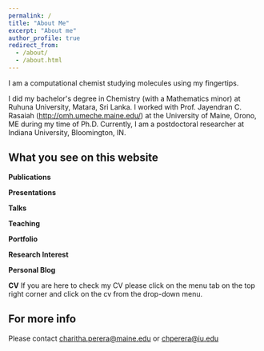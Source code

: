 ```yaml
---
permalink: /
title: "About Me"
excerpt: "About me"
author_profile: true
redirect_from: 
  - /about/
  - /about.html
---
```


I am a computational chemist studying molecules using my fingertips. 

I did my bachelor's degree in Chemistry (with a Mathematics minor) at Ruhuna University, Matara, Sri Lanka. I worked with Prof. Jayendran C. Rasaiah (http://omh.umeche.maine.edu/) at the University of Maine, Orono, ME during my time of Ph.D. Currently, I am a postdoctoral researcher at Indiana University, Bloomington, IN.




What you see on this website
------



**Publications**



**Presentations**



**Talks**




**Teaching**




**Portfolio**



**Research Interest**




**Personal Blog**



**CV**
If you are here to check my CV please click on the menu tab on the top right corner and click on the cv from the drop-down menu.


For more info
------
Please contact charitha.perera@maine.edu or chperera@iu.edu
